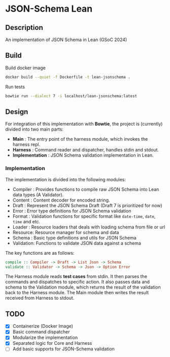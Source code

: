 # JSON-Schema Lean
## Description

An implementation of JSON Schema in Lean (GSoC 2024)

## Build
Build docker image
```sh
docker build --quiet -f Dockerfile -t lean-jsonschema .
```

Run tests
```sh
bowtie run --dialect 7 -i localhost/lean-jsonschema:latest
```

## Design
For integration of this implementation with **Bowtie**, the project is (currently) divided into two main parts:
- **Main** : The entry point of the harness module, which invokes the harness repl.
- **Harness** : Command reader and dispatcher, handles stdin and stdout.
- **Implementation** : JSON Schema validation implementation in Lean.

### Implementation
The implementation is divided into the following modules:
- Compiler : Provides functions to compile raw JSON Schema into Lean data types (A Validator).
- Content : Content decoder for encoded string.
- Draft : Represent the JSON Schema Draft (Draft 7 is prioritized for now)
- Error : Error type definitions for JSON Schema validation
- Format : Validation functions for specific format like `date-time`, `date`, `time` and etc.
- Loader : Resource loaders that deals with loading schema from file or url
- Resource: Resource manager for schema and data
- Schema : Basic type definitions and utils for JSON Schema
- Validation: Functions to validate JSON data against a schema

The key functions are as follows:
```haskell
compile :: Compiler -> Draft -> List Json -> Schema
validate :: Validator -> Schema -> Json -> Option Error
```

The Harness module reads **test cases** from stdin. 
It then parses the commands and dispatches to specific action.
It also passes data and schema to the Validation module, which returns the result of the validation back to the Harness module. The Main module then writes the result received from Harness to stdout.

## TODO 
- [x] Containerize (Docker Image)
- [x] Basic command dispatcher
- [x] Modularize the implementation
- [x] Separated logic for Core and Harness
- [ ] Add basic supports for JSON-Schema validation